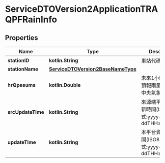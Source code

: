 
# ServiceDTOVersion2ApplicationTRAQPFRainInfo

## Properties
Name | Type | Description | Notes
------------ | ------------- | ------------- | -------------
**stationID** | **kotlin.String** | 車站代碼 | 
**stationName** | [**ServiceDTOVersion2BaseNameType**](ServiceDTOVersion2BaseNameType.md) |  |  [optional]
**hrQpesums** | **kotlin.Double** | 未來1小時定量降水預報雨量(資料來源:中央氣象局) | 
**srcUpdateTime** | **kotlin.String** | 來源端平台資料更新時間(ISO8601格式:yyyy-MM-ddTHH:mm:sszzz) | 
**updateTime** | **kotlin.String** | 本平台資料更新時間(ISO8601格式:yyyy-MM-ddTHH:mm:sszzz) | 



